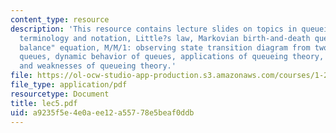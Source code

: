 ```yaml
---
content_type: resource
description: 'This resource contains lecture slides on topics in queueing systems,
  terminology and notation, Little?s law, Markovian birth-and-death queues, the "state
  balance" equation, M/M/1: observing state transition diagram from two points, priority
  queues, dynamic behavior of queues, applications of queueing theory, and strengths
  and weaknesses of queueing theory.'
file: https://ol-ocw-studio-app-production.s3.amazonaws.com/courses/1-203j-logistical-and-transportation-planning-methods-fall-2006/a9235f5e4e0aee12a55778e5beaf0ddb_lec5.pdf
file_type: application/pdf
resourcetype: Document
title: lec5.pdf
uid: a9235f5e-4e0a-ee12-a557-78e5beaf0ddb
---
```

